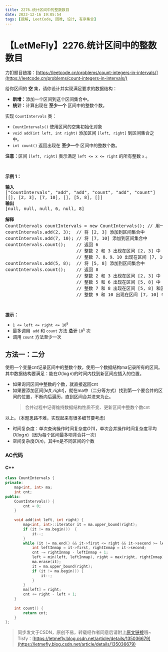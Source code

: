 ```yaml
---
title: 2276.统计区间中的整数数目
date: 2023-12-16 19:05:54
tags: [题解, LeetCode, 困难, 设计, 有序集合]
---
```


# 【LetMeFly】2276.统计区间中的整数数目

力扣题目链接：[https://leetcode.cn/problems/count-integers-in-intervals/](https://leetcode.cn/problems/count-integers-in-intervals/)

<p>给你区间的 <strong>空</strong> 集，请你设计并实现满足要求的数据结构：</p>

<ul>
	<li><strong>新增：</strong>添加一个区间到这个区间集合中。</li>
	<li><strong>统计：</strong>计算出现在 <strong>至少一个</strong> 区间中的整数个数。</li>
</ul>

<p>实现 <code>CountIntervals</code> 类：</p>

<ul>
	<li><code>CountIntervals()</code> 使用区间的空集初始化对象</li>
	<li><code>void add(int left, int right)</code> 添加区间 <code>[left, right]</code> 到区间集合之中。</li>
	<li><code>int count()</code> 返回出现在 <strong>至少一个</strong> 区间中的整数个数。</li>
</ul>

<p><strong>注意：</strong>区间 <code>[left, right]</code> 表示满足 <code>left &lt;= x &lt;= right</code> 的所有整数 <code>x</code> 。</p>

<p>&nbsp;</p>

<p><strong>示例 1：</strong></p>

<pre>
<strong>输入</strong>
["CountIntervals", "add", "add", "count", "add", "count"]
[[], [2, 3], [7, 10], [], [5, 8], []]
<strong>输出</strong>
[null, null, null, 6, null, 8]

<strong>解释</strong>
CountIntervals countIntervals = new CountIntervals(); // 用一个区间空集初始化对象
countIntervals.add(2, 3);  // 将 [2, 3] 添加到区间集合中
countIntervals.add(7, 10); // 将 [7, 10] 添加到区间集合中
countIntervals.count();    // 返回 6
                           // 整数 2 和 3 出现在区间 [2, 3] 中
                           // 整数 7、8、9、10 出现在区间 [7, 10] 中
countIntervals.add(5, 8);  // 将 [5, 8] 添加到区间集合中
countIntervals.count();    // 返回 8
                           // 整数 2 和 3 出现在区间 [2, 3] 中
                           // 整数 5 和 6 出现在区间 [5, 8] 中
                           // 整数 7 和 8 出现在区间 [5, 8] 和区间 [7, 10] 中
                           // 整数 9 和 10 出现在区间 [7, 10] 中</pre>

<p>&nbsp;</p>

<p><strong>提示：</strong></p>

<ul>
	<li><code>1 &lt;= left &lt;= right &lt;= 10<sup>9</sup></code></li>
	<li>最多调用&nbsp; <code>add</code> 和 <code>count</code> 方法 <strong>总计</strong> <code>10<sup>5</sup></code> 次</li>
	<li>调用 <code>count</code> 方法至少一次</li>
</ul>


    
## 方法一：二分

使用一个变量cnt记录区间中的整数个数，使用一个数据结构ma记录所有的区间。其中数据结构要满足：能在$O(\log n)$的时间内找到新区间应插入的位置。

+ 如果询问区间中整数的个数，就直接返回cnt
+ 如果要添加区间$[left, right]$，就在ma中（二分等方式）找到第一个要合并的区间的位置，不断向后遍历，直到区间合并进来为止。
   > 合并过程中记得维持数据结构性质不变、更新区间中整数个数cnt

以上。（本题思路不难，实现起来有很多细节要考虑）

+ 时间复杂度：单次查询操作时间复杂度$O(1)$，单次合并操作时间复杂度平均$O(\log n)$（因为每个区间最多呗背合并一次）
+ 空间复杂度$O(n)$，其中$n$是不同区间的个数

### AC代码

#### C++

```cpp
class CountIntervals {
private:
    map<int, int> ma;
    int cnt;
public:
    CountIntervals() {
        cnt = 0;
    }
    
    void add(int left, int right) {
        map<int, int>::iterator it = ma.upper_bound(right);
        if (it != ma.begin())  {
            it--;
        }
        while (it != ma.end() && it->first <= right && it->second >= left) {
            int leftInmap = it->first, rightInmap = it->second;
            cnt -= rightInmap - leftInmap + 1;
            left = min(left, leftInmap), right = max(right, rightInmap);
            ma.erase(it);
            it = ma.upper_bound(right);
            if (it != ma.begin()) {
                it--;
            }
        }
        ma[left] = right;
        cnt += right - left + 1;
    }
    
    int count() {
        return cnt;
    }
};
```

> 同步发文于CSDN，原创不易，转载经作者同意后请附上[原文链接](https://blog.letmefly.xyz/2023/12/16/LeetCode%202276.%E7%BB%9F%E8%AE%A1%E5%8C%BA%E9%97%B4%E4%B8%AD%E7%9A%84%E6%95%B4%E6%95%B0%E6%95%B0%E7%9B%AE/)哦~
> Tisfy：[https://letmefly.blog.csdn.net/article/details/135036679](https://letmefly.blog.csdn.net/article/details/135036679)
